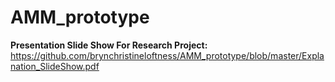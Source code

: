 # AMM_prototype

**Presentation Slide Show For Research Project:**
https://github.com/brynchristineloftness/AMM_prototype/blob/master/Explanation_SlideShow.pdf
